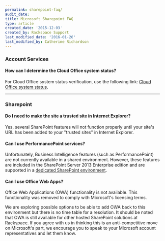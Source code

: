 ```yaml
---
permalink: sharepoint-faq/
audit_date:
title: Microsoft Sharepoint FAQ
type: article
created_date: '2015-12-03'
created_by: Rackspace Support
last_modified_date: '2016-01-26'
last_modified_by: Catherine Richardson
---
```


### Account Services

#### How can I determine the Cloud Office system status?

For Cloud Office system status verification, use the following
link: [Cloud Office system status](http://status.apps.rackspace.com/).

------------------------------------------------------------------------

### Sharepoint

#### Do I need to make the site a trusted site in Internet Explorer?

Yes, several SharePoint features will not function properly until your
site's URL has been added to your "trusted sites" in Internet Explorer.

#### Can I use PerformancePoint services?

Unfortunately, Business Intelligence features (such as PerformancePoint)
are not currently available in a shared environment. However, these
features are included in the SharePoint Server 2013 Enterprise edition
and are supported in a [dedicated SharePoint
environment](http://sharepoint.rackspace.com/dedicated-sharepoint).

#### Can I use Office Web Apps?

Office Web Applications (OWA) functionality is not available. This
functionality was removed to comply with Microsoft's licensing terms.

We are exploring possible options to be able to add OWA back to this
environment but there is no time table for a resolution. It should be
noted that OWA is still available for other hosted SharePoint solutions
at Rackspace. If you agree with us in thinking this is an
anti-competitive move on Microsoft's part, we encourage you to speak to
your Microsoft account representatives and let them know.
